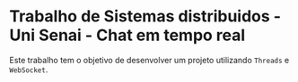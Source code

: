 # Trabalho de Sistemas distribuidos - Uni Senai - Chat em tempo real
   Este trabalho tem o objetivo de desenvolver um projeto utilizando ```Threads``` e ```WebSocket```.

